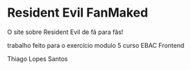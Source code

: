 # Resident Evil FanMaked
O site sobre Resident Evil de fã para fãs!

trabalho feito para o exercício modulo 5 curso EBAC Frontend

Thiago Lopes Santos
